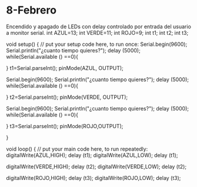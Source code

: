 # 8-Febrero
Encendido y apagado de LEDs con delay controlado por entrada del usuario a monitor serial.
int AZUL=13;
int VERDE=11;
int ROJO=9;
int t1;
int t2;
int t3;

void setup() {
// put your setup code here, to run once:
Serial.begin(9600);
Serial.println("¿cuanto tiempo quieres?");
delay (5000);
while(Serial.available () ==0){

}
t1=Serial.parseInt();
pinMode(AZUL, OUTPUT);

Serial.begin(9600);
Serial.println("¿cuanto tiempo quieres?");
delay (5000);
while(Serial.available () ==0){

}
t2=Serial.parseInt();
pinMode(VERDE, OUTPUT);

Serial.begin(9600);
Serial.println("¿cuanto tiempo quieres?");
delay (5000);
while(Serial.available () ==0){

}
t3=Serial.parseInt();
pinMode(ROJO,OUTPUT);

}

void loop() {
// put your main code here, to run repeatedly:
digitalWrite(AZUL,HIGH);
delay (t1);
digitalWrite(AZUL,LOW);
delay (t1);

digitalWrite(VERDE,HIGH);
delay (t2);
digitalWrite(VERDE,LOW);
delay (t2);

digitalWrite(ROJO,HIGH);
delay (t3);
digitalWrite(ROJO,LOW);
delay (t3);
